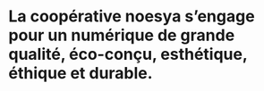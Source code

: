 # La coopérative noesya s’engage pour un numérique de grande qualité, éco-conçu, esthétique, éthique et durable.
